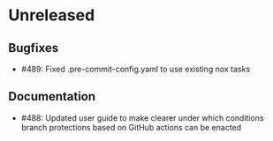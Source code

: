 # Unreleased

## Bugfixes

* #489: Fixed .pre-commit-config.yaml to use existing nox tasks

## Documentation

* #488: Updated user guide to make clearer under which conditions branch protections based on GitHub actions can be enacted
